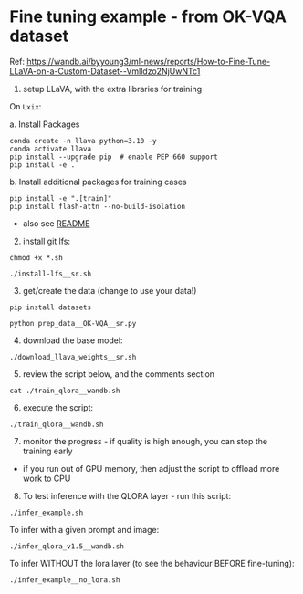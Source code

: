# Fine tuning example - from OK-VQA dataset

Ref: https://wandb.ai/byyoung3/ml-news/reports/How-to-Fine-Tune-LLaVA-on-a-Custom-Dataset--Vmlldzo2NjUwNTc1

1. setup LLaVA, with the extra libraries for training

On `Uxix`:

a. Install Packages

```Shell
conda create -n llava python=3.10 -y
conda activate llava
pip install --upgrade pip  # enable PEP 660 support
pip install -e .
```

b. Install additional packages for training cases
```
pip install -e ".[train]"
pip install flash-attn --no-build-isolation
```

- also see [README](./README.md#install)

2. install git lfs:

```
chmod +x *.sh

./install-lfs__sr.sh
```

3. get/create the data (change to use your data!)

```
pip install datasets

python prep_data__OK-VQA__sr.py
```

4. download the base model:

```
./download_llava_weights__sr.sh
```

5. review the script below, and the comments section

```
cat ./train_qlora__wandb.sh
```

6. execute the script:

```
./train_qlora__wandb.sh
```

7. monitor the progress - if quality is high enough, you can stop the training early

- if you run out of GPU memory, then adjust the script to offload more work to CPU

8. To test inference with the QLORA layer - run this script:

```
./infer_example.sh
```

To infer with a given prompt and image:

```
./infer_qlora_v1.5__wandb.sh
```

To infer WITHOUT the lora layer (to see the behaviour BEFORE fine-tuning):

```
./infer_example__no_lora.sh
```
